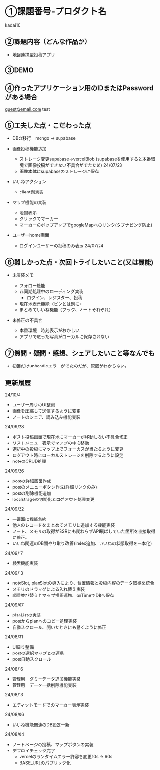 # ①課題番号-プロダクト名
kadai10

## ②課題内容（どんな作品か）

- 地図連携型投稿アプリ

## ③DEMO


## ④作ったアプリケーション用のIDまたはPasswordがある場合

guest@email.com
test

## ⑤工夫した点・こだわった点

- DBの移行　mongo -> supabase

- 画像投稿機能追加
  - ストレージ変更supabase->vercelBlob (supabaseを使用すると本番環境で画像投稿ができない不具合がでたため) 24/07/28
  - 画像本体はsupabaseのストレージに保存

- いいねアクション
  - client側実装

- マップ機能の実装
  - 地図表示
  - クリックでマーカー
  - マーカーのポップアップでgoogleMapへのリンク(タブナビング防止)
  

- ユーザーhome画面
  - ログインユーザーの投稿のみ表示 24/07/24


## ⑥難しかった点・次回トライしたいこと(又は機能)

- 未実装メモ
  - フォロー機能
  - 非同期処理中のローディング実装
    - ログイン、レジスター、投稿
  - 現在地表示機能（ピンとは別に）
  - まとめていいね機能（ブック、ノートそれぞれ）

- 未修正の不具合
  - 本番環境　時刻表示がおかしい
  - アプリで取った写真がローカルに保存されない

## ⑦質問・疑問・感想、シェアしたいこと等なんでも
- 初回だけunhandleエラーがでたのだが、原因がわからない。


## 更新履歴

24/10/4
- ユーザー周りのUI整備
- 画像を圧縮して送信するように変更
- ノートのシェア、読み込み機能実装

24/09/28
- ポスト投稿画面で現在地にマーカーが移動しない不具合修正
- リストメニュー表示でマップの中心移動
- 選択中の投稿にマップ上でフォーカスが当たるように変更
- ログアウト時にローカルストレージを削除するように設定
- noteのCRUD処理

24/09/26
- postの詳細画面作成
- postのメニューボタン作成(詳細リンクのみ)
- postの削除機能追加
- localstrageの初期化とログアウト処理変更

24/09/22
- 一画面に機能集約
- 他人のレコードをまとめてメモリに追加する機能実装
- ノート、メモリの取得がSSRにも関わらずAPI飛ばしていた箇所を直接取得に修正。
- いいね関連のDB間やり取り改善(index追加、いいねの状態取得を一本化)


24/09/17
- 検索機能実装

24/09/13
- noteSlot, planSlotの導入により、位置情報と投稿内容のデータ取得を統合
- メモリのドラッグによる入れ替え実装
- 順番並び替えとマップ描画連携、onTimeでDBへ保存


24/09/07
- planListの実装
- postからplanへのコピー処理実装
- 自動スクロール、開いたときにも動くように修正

24/08/31
- UI周り整備
- postの選択マップとの連携
- post自動スクロール

24/08/16
- 管理用　ダミーデータ追加機能実装
- 管理用　データ一括削除機能実装

24/08/13
- エディットモードでのマーカー表示実装

24/08/06
- いいね機能関連のDB設定一新

24/08/04
- ノートページの投稿、マップボタンの実装
- デプロイチェック完了
  - vercelのランタイムエラー許容を変更10s -> 60s 
  - BASE_URLのパブリック化
